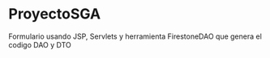 # ProyectoSGA
Formulario usando JSP, Servlets y herramienta FirestoneDAO que genera el codigo DAO y DTO
